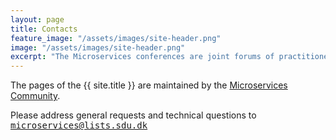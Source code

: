 ```yaml
---
layout: page
title: Contacts
feature_image: "/assets/images/site-header.png"
image: "/assets/images/site-header.png"
excerpt: "The Microservices conferences are joint forums of practitioners and academics to discuss all aspects of designing and programming microservice architectures."
---
```


The pages of the {{ site.title }} are maintained by the [Microservices Community](https://microservices.sdu.dk).

Please address general requests and technical questions to 
<kbd>microservices@lists.sdu.dk</kbd>